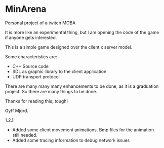 # MinArena
Personal project of a twitch MOBA

It is more like an experimental thing, but I am opening the code of the game if anyone gets interested.

This is a simple game designed over the client x server model.

Some characteristics are:
 - C++ Source code
 - SDL as graphic library to the client application
 - UDP transport protocol

There are many many many enhancements to be done, as it is a graduation project. So there are many things to be done.

Thanks for reading this, tough!

Gyff Mjord.

1.2.1:
- Added some client movement animations. Bmp files for the animation still needed.
- Added some tracing information to debug network issues
